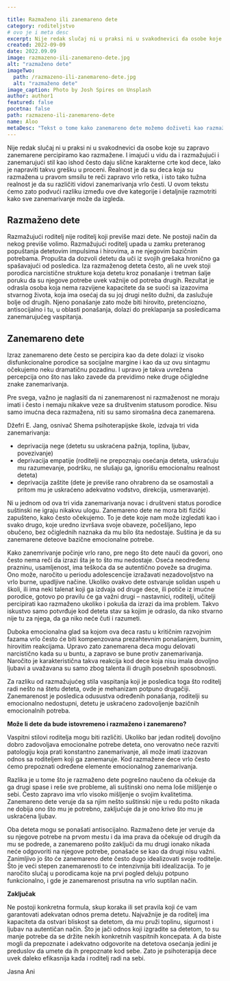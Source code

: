 ```yaml
---

title: Razmaženo ili zanemareno dete
category: roditeljstvo
# ovo je i meta desc
excerpt: Nije redak slučaj ni u praksi ni u svakodnevici da osobe koje su zapravo zanemarene percipiramo kao razmažene.
created: 2022-09-09
date: 2022.09.09
image: razmazeno-ili-zanemareno-dete.jpg
alt: "razmaženo dete"
imageTwo:
  path: /razmazeno-ili-zanemareno-dete.jpg
  alt: "razmaženo dete"
image_caption: Photo by Josh Spires on Unsplash
author: author1
featured: false
pocetna: false
path: razmazeno-ili-zanemareno-dete
name: Aloo
metaDesc: "Tekst o tome kako zanemareno dete možemo doživeti kao razmaženo."
---
```



Nije redak slučaj ni u praksi ni u svakodnevici da osobe koje su zapravo zanemarene
percipiramo kao razmažene. I imajući u vidu da i razmažujući i zanemarujući stil kao ishod
često daju slične karakterne crte kod dece, lako je napraviti takvu grešku u proceni. Realnost
je da su deca koja su razmažena u pravom smsilu te reči zapravo vrlo retka, i isto tako tužna
realnost je da su različiti vidovi zanemarivanja vrlo česti. U ovom tekstu ćemo zato podvući
razliku između ove dve kategorije i detaljnije razmotriti kako sve zanemarivanje može da
izgleda.

## Razmaženo dete

Razmažujući roditelj nije roditelj koji previše mazi dete. Ne postoji način da nekog previše
volimo. Razmažujući roditelj upada u zamku preteranog popuštanja detetovim impulsima i
hirovima, a ne njegovim bazičnim potrebama. Propušta da dozvoli detetu da uči iz svojih
grešaka hronično ga spašavajući od posledica. Iza razmaženog deteta često, ali ne uvek stoji
porodica narcistične strukture koja detetu kroz ponašanje i tretman šalje poruku da su njegove
potrebe uvek važnije od potreba drugih. Rezultat je odrasla osoba koja nema razvijene
kapacitete da se suoči sa izazovima stvarnog života, koja ima osećaj da su joj drugi nešto
dužni, da zaslužuje bolje od drugih. Njeno ponašanje zato može biti hirovito, pretenciozno,
antisocijalno i tu, u oblasti ponašanja, dolazi do preklapanja sa posledicama zanemarujućeg
vaspitanja.

## Zanemareno dete

Izraz zanemareno dete često se percipira kao da dete dolazi iz visoko disfunkcionalne
porodice sa socijalne margine i kao da uz ovu sintagmu očekujemo neku dramatičnu
pozadinu. I upravo je takva uvrežena percepcija ono što nas lako zavede da previdimo neke
druge očigledne znake zanemarivanja.

Pre svega, važno je naglasiti da ni zanemarenost ni razmaženost ne moraju imati i često i
nemaju nikakve veze sa društvenim statusom porodice. Nisu samo imućna deca razmažena,
niti su samo siromašna deca zanemarena.

Džefri E. Jang, osnivač Shema psihoterapijske škole, izdvaja tri vida zanemarivanja:
- deprivacija nege (detetu su uskraćena pažnja, toplina, ljubav, povezivanje)
- deprivacija empatije (roditelji ne prepoznaju osećanja deteta, uskraćuju mu razumevanje, podršku, ne slušaju ga, ignorišu emocionalnu realnost deteta)
- deprivacija zaštite (dete je previše rano ohrabreno da se osamostali a pritom mu je uskraćeno adekvatno vođstvo, direkcija, usmeravanje).

Ni u jednom od ova tri vida zanemarivanja novac i društveni status porodice suštinski ne
igraju nikakvu ulogu. Zanemareno dete ne mora biti fizički zapušteno, kako često očekujemo.
To je dete koje nam može izgledati kao i svako drugo, koje uredno izvršava svoje obaveze,
počešljano, lepo obučeno, bez očiglednih naznaka da mu bilo šta nedostaje. Suština je da su
zanemarene deteove bazične emocionalne potrebe.

Kako zanemrivanje počinje vrlo rano, pre nego što dete nauči da govori, ono često nema reči
da izrazi šta je to što mu nedostaje. Oseća neodređenu prazninu, usamljenost, ima teškoća da
se autentično poveže sa drugima. Ono može, naročito u periodu adolescencije izražavati
nezadovoljstvo na vrlo burne, upadljive načine. Ukoliko ovakvo dete ostvaruje solidan uspeh
u školi, ili ima neki talenat koji ga izdvaja od druge dece, ili potiče iz imućne porodice,
gotovo po pravilu će ga važni drugi – nastavnici, roditelji, učitelji percipirati kao razmaženo
ukoliko i pokuša da izrazi da ima problem. Takvo iskustvo samo potvrđuje kod deteta stav sa
kojim je odraslo, da niko stvarno nije tu za njega, da ga niko neće čuti i razumeti.

Duboka emocionalna glad sa kojom ova deca rastu u kritičnim razvojnim fazama vrlo često
će biti kompenzovana prezahtevnim ponašanjem, burnim, hirovitim reakcijama. Upravo zato
zanemarena deca mogu delovati narcistično kada su u buntu, a zapravo se bune protiv
zanemarivanja. Naročito je karakteristična takva reakcija kod dece koja nisu imala dovoljno
ljubavi a uvažavana su samo zbog talenta ili drugih posebnih sposobnosti.

Za razliku od razmažujućeg stila vaspitanja koji je posledica toga što roditelj radi nešto na
štetu deteta, ovde je mehanizam potpuno drugačiji. Zanemarenost je posledica odusustva
određenih ponašanja, roditelji su emocionalno nedostupni, detetu je uskraćeno zadovoljenje
bazičnih emocionalnih potreba.

**Može li dete da bude istovremeno i razmaženo i zanemareno?**

Vaspitni stilovi roditelja mogu biti različiti. Ukoliko bar jedan roditelj dovoljno dobro
zadovoljava emocionalne potrebe deteta, ono verovatno neće razviti patologiju koja prati
konstantno zanemarivanje, ali može imati izazovan odnos sa roditeljem koji ga zanemaruje.
Kod razmažene dece vrlo često ćemo prepoznati određene elemente emocionalnog
zanemarivanja.

Razlika je u tome što je razmaženo dete pogrešno naučeno da očekuje da ga drugi spase i reše
sve probleme, ali suštinski ono nema loše mišljenje o sebi. Često zapravo ima vrlo visoko
mišljenje o svojim kvalitetima. Zanemareno dete veruje da sa njim nešto suštinski nije u redu
pošto nikada ne dobija ono što mu je potrebno, zaključuje da je ono krivo što mu je uskraćena
ljubav.

Oba deteta mogu se ponašati antisocijalno. Razmaženo dete jer veruje da su njegove potrebe
na prvom mestu i da ima prava da očekuje od drugih da mu se podrede, a zanemareno pošto
zaključi da mu drugi ionako nikada neće odgovoriti na njegove potrebe, ponašaće se kao da
drugi nisu važni.
Zanimljivo jo što će zanemareno dete često dugo idealizovati svoje roditelje. Što je veći
stepen zanemarenosti to će intenzivnija biti idealizacija. To je naročito slučaj u porodicama
koje na prvi pogled deluju potpuno funkcionalno, i gde je zanemarenost prisutna na vrlo
suptilan način.


**Zaključak**

Ne postoji konkretna formula, skup koraka ili set pravila koji će vam garantovati adekvatan
odnos prema detetu. Najvažnije je da roditelj ima kapaciteta da ostvari bliskost sa detetom, da
mu pruži toplinu, sigurnost i ljubav na autentičan način. Što je jači odnos koji izgradite sa
detetom, to su manje potrebe da se držite nekih konkretnih vaspitnih koncepata. A da biste
mogli da prepoznate i adekvatno odgovorite na detetova osećanja jedini je preduslov da
umete da ih prepoznate kod sebe. Zato je psihoterapija dece uvek daleko efikasnija kada i
roditelj radi na sebi.

Jasna Ani



